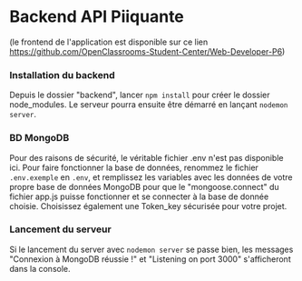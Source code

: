 # Backend API Piiquante #

(le frontend de l'application est disponible sur ce lien https://github.com/OpenClassrooms-Student-Center/Web-Developer-P6)

### Installation du backend ###

Depuis le dossier "backend", lancer `npm install` pour créer le dossier node_modules. Le serveur pourra ensuite être démarré en lançant `nodemon server`.

### BD MongoDB ###

Pour des raisons de sécurité, le véritable fichier .env n'est pas disponible ici. Pour faire fonctionner la base de données, renommez le fichier `.env.exemple` en `.env`, et remplissez les variables avec les données de votre propre base de données MongoDB pour que le "mongoose.connect" du fichier app.js puisse fonctionner et se connecter à la base de donnée choisie. Choisissez également une Token_key sécurisée pour votre projet. 

### Lancement du serveur ###

Si le lancement du server avec `nodemon server` se passe bien, les messages "Connexion à MongoDB réussie !" et "Listening on port 3000" s'afficheront dans la console. 